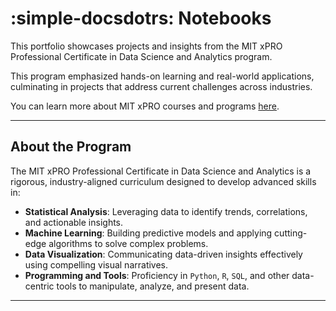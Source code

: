 # :simple-docsdotrs: Notebooks


This portfolio showcases projects and insights from the MIT xPRO Professional Certificate in Data Science and Analytics program.

This program emphasized hands-on learning and real-world applications, culminating in projects that address current challenges across industries.

You can learn more about MIT xPRO courses and programs [here](https://xpro.mit.edu/).

---

## About the Program
The MIT xPRO Professional Certificate in Data Science and Analytics is a rigorous, industry-aligned curriculum designed to develop advanced skills in:

  - **Statistical Analysis**: Leveraging data to identify trends, correlations, and actionable insights.
  - **Machine Learning**: Building predictive models and applying cutting-edge algorithms to solve complex problems.
  - **Data Visualization**: Communicating data-driven insights effectively using compelling visual narratives.
  - **Programming and Tools**: Proficiency in `Python`, `R`, `SQL`, and other data-centric tools to manipulate, analyze, and present data.

---